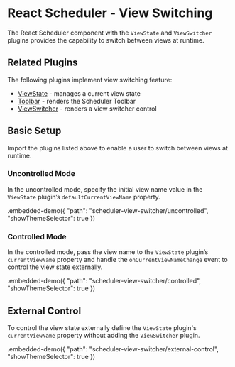 # React Scheduler - View Switching

The React Scheduler component with the `ViewState` and `ViewSwitcher` plugins provides the capability to switch between views at runtime.

## Related Plugins

The following plugins implement view switching feature:

- [ViewState](../reference/view-state.md) - manages a current view state
- [Toolbar](../reference/toolbar.md) - renders the Scheduler Toolbar
- [ViewSwitcher](../reference/view-switcher.md) - renders a view switcher control

## Basic Setup

Import the plugins listed above to enable a user to switch between views at runtime.

### Uncontrolled Mode

In the uncontrolled mode, specify the initial view name value in the `ViewState` plugin’s `defaultCurrentViewName` property.

.embedded-demo({ "path": "scheduler-view-switcher/uncontrolled", "showThemeSelector": true })

### Controlled Mode

In the controlled mode, pass the view name to the `ViewState` plugin’s `currentViewName` property and handle the `onCurrentViewNameChange` event to control the view state externally.

.embedded-demo({ "path": "scheduler-view-switcher/controlled", "showThemeSelector": true })

## External Control

To control the view state externally define the `ViewState` plugin's `currentViewName` property without adding the `ViewSwitcher` plugin.

.embedded-demo({ "path": "scheduler-view-switcher/external-control", "showThemeSelector": true })
